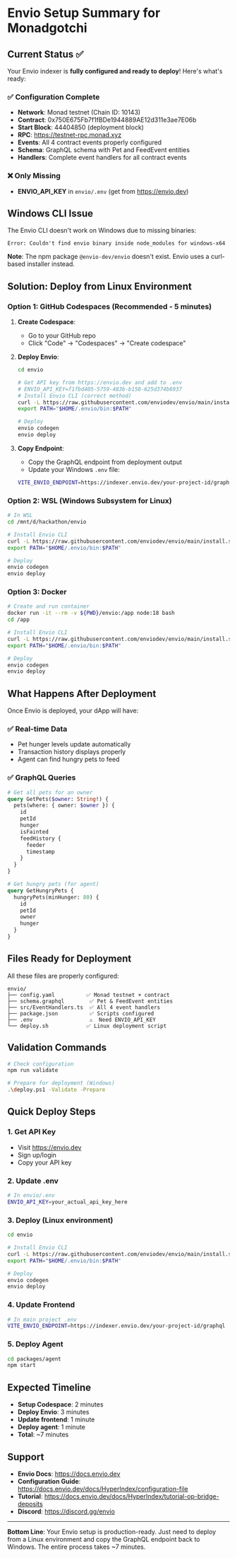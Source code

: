 # Envio Setup Summary for Monadgotchi

## Current Status ✅

Your Envio indexer is **fully configured and ready to deploy**! Here's what's ready:

### ✅ Configuration Complete
- **Network**: Monad testnet (Chain ID: 10143) 
- **Contract**: 0x750E675Fb7f1fBDe1944889AE12d311e3ae7E06b
- **Start Block**: 44404850 (deployment block)
- **RPC**: https://testnet-rpc.monad.xyz
- **Events**: All 4 contract events properly configured
- **Schema**: GraphQL schema with Pet and FeedEvent entities
- **Handlers**: Complete event handlers for all contract events

### ❌ Only Missing
- **ENVIO_API_KEY** in `envio/.env` (get from https://envio.dev)

## Windows CLI Issue

The Envio CLI doesn't work on Windows due to missing binaries:
```
Error: Couldn't find envio binary inside node_modules for windows-x64
```

**Note**: The npm package `@envio-dev/envio` doesn't exist. Envio uses a curl-based installer instead.

## Solution: Deploy from Linux Environment

### Option 1: GitHub Codespaces (Recommended - 5 minutes)

1. **Create Codespace**:
   - Go to your GitHub repo
   - Click "Code" → "Codespaces" → "Create codespace"

2. **Deploy Envio**:
   ```bash
   cd envio
   
   # Get API key from https://envio.dev and add to .env
   # ENVIO_API_KEY=f1fbd405-5759-483b-b158-625d374b6937
   # Install Envio CLI (correct method)
   curl -L https://raw.githubusercontent.com/enviodev/envio/main/install.sh | bash
   export PATH="$HOME/.envio/bin:$PATH"
   
   # Deploy
   envio codegen
   envio deploy
   ```

3. **Copy Endpoint**:
   - Copy the GraphQL endpoint from deployment output
   - Update your Windows `.env` file:
   ```bash
   VITE_ENVIO_ENDPOINT=https://indexer.envio.dev/your-project-id/graphql
   ```

### Option 2: WSL (Windows Subsystem for Linux)

```bash
# In WSL
cd /mnt/d/hackathon/envio

# Install Envio CLI
curl -L https://raw.githubusercontent.com/enviodev/envio/main/install.sh | bash
export PATH="$HOME/.envio/bin:$PATH"

# Deploy
envio codegen
envio deploy
```

### Option 3: Docker

```bash
# Create and run container
docker run -it --rm -v ${PWD}/envio:/app node:18 bash
cd /app

# Install Envio CLI
curl -L https://raw.githubusercontent.com/enviodev/envio/main/install.sh | bash
export PATH="$HOME/.envio/bin:$PATH"

# Deploy
envio codegen
envio deploy
```

## What Happens After Deployment

Once Envio is deployed, your dApp will have:

### ✅ Real-time Data
- Pet hunger levels update automatically
- Transaction history displays properly  
- Agent can find hungry pets to feed

### ✅ GraphQL Queries
```graphql
# Get all pets for an owner
query GetPets($owner: String!) {
  pets(where: { owner: $owner }) {
    id
    petId
    hunger
    isFainted
    feedHistory {
      feeder
      timestamp
    }
  }
}

# Get hungry pets (for agent)
query GetHungryPets {
  hungryPets(minHunger: 80) {
    id
    petId
    owner
    hunger
  }
}
```

## Files Ready for Deployment

All these files are properly configured:

```
envio/
├── config.yaml          ✅ Monad testnet + contract
├── schema.graphql        ✅ Pet & FeedEvent entities  
├── src/EventHandlers.ts  ✅ All 4 event handlers
├── package.json          ✅ Scripts configured
├── .env                  ⚠️  Need ENVIO_API_KEY
└── deploy.sh            ✅ Linux deployment script
```

## Validation Commands

```bash
# Check configuration
npm run validate

# Prepare for deployment (Windows)
.\deploy.ps1 -Validate -Prepare
```

## Quick Deploy Steps

### 1. Get API Key
- Visit https://envio.dev
- Sign up/login
- Copy your API key

### 2. Update .env
```bash
# In envio/.env
ENVIO_API_KEY=your_actual_api_key_here
```

### 3. Deploy (Linux environment)
```bash
cd envio

# Install Envio CLI
curl -L https://raw.githubusercontent.com/enviodev/envio/main/install.sh | bash
export PATH="$HOME/.envio/bin:$PATH"

# Deploy
envio codegen
envio deploy
```

### 4. Update Frontend
```bash
# In main project .env
VITE_ENVIO_ENDPOINT=https://indexer.envio.dev/your-project-id/graphql
```

### 5. Deploy Agent
```bash
cd packages/agent
npm start
```

## Expected Timeline

- **Setup Codespace**: 2 minutes
- **Deploy Envio**: 3 minutes  
- **Update frontend**: 1 minute
- **Deploy agent**: 1 minute
- **Total**: ~7 minutes

## Support

- **Envio Docs**: https://docs.envio.dev
- **Configuration Guide**: https://docs.envio.dev/docs/HyperIndex/configuration-file
- **Tutorial**: https://docs.envio.dev/docs/HyperIndex/tutorial-op-bridge-deposits
- **Discord**: https://discord.gg/envio

---

**Bottom Line**: Your Envio setup is production-ready. Just need to deploy from a Linux environment and copy the GraphQL endpoint back to Windows. The entire process takes ~7 minutes.